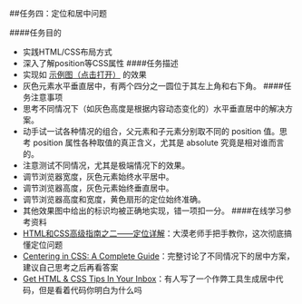 ##任务四：定位和居中问题

####任务目的

- 实践HTML/CSS布局方式
- 深入了解position等CSS属性
####任务描述
- 实现如 [示例图（点击打开）](http://7xrp04.com1.z0.glb.clouddn.com/task_1_4_1.png) 的效果
- 灰色元素水平垂直居中，有两个四分之一圆位于其左上角和右下角。
####任务注意事项
- 思考不同情况下（如灰色高度是根据内容动态变化的）水平垂直居中的解决方案。
- 动手试一试各种情况的组合，父元素和子元素分别取不同的 position 值。思考 position 属性各种取值的真正含义，尤其是 absolute 究竟是相对谁而言的。
- 注意测试不同情况，尤其是极端情况下的效果。
- 调节浏览器宽度，灰色元素始终水平居中。
- 调节浏览器高度，灰色元素始终垂直居中。
- 调节浏览器高度和宽度，黄色扇形的定位始终准确。
- 其他效果图中给出的标识均被正确地实现，错一项扣一分。
####在线学习参考资料
- [HTML和CSS高级指南之二——定位详解](http://www.w3cplus.com/css/advanced-html-css-lesson2-detailed-css-positioning.html)：大漠老师手把手教你，这次彻底搞懂定位问题
- [Centering in CSS: A Complete Guide](https://css-tricks.com/centering-css-complete-guide/)：完整讨论了不同情况下的居中方案，建议自己思考之后再看答案
- [Get HTML & CSS Tips In Your Inbox](http://howtocenterincss.com)：有人写了一个作弊工具生成居中代码，但是看着代码你明白为什么吗